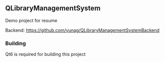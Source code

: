 ## QLibraryManagementSystem

Demo project for resume

Backend: https://github.com/yunag/QLibraryManagementSystemBackend

### Building

Qt6 is required for building this project
